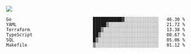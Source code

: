 ![](https://github-profile-summary-cards.vercel.app/api/cards/profile-details?username=igtm&theme=dracula)
<!--START_SECTION:waka-->

```text
Go                               ███████████▓░░░░░░░░░░░░░   46.30 %
YAML                             █████▒░░░░░░░░░░░░░░░░░░░   21.72 %
Terraform                        ███▒░░░░░░░░░░░░░░░░░░░░░   13.38 %
TypeScript                       ██▒░░░░░░░░░░░░░░░░░░░░░░   08.67 %
SQL                              █▒░░░░░░░░░░░░░░░░░░░░░░░   05.06 %
Makefile                         ▒░░░░░░░░░░░░░░░░░░░░░░░░   01.12 %
```

<!--END_SECTION:waka-->
